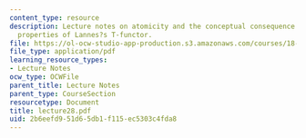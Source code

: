 ```yaml
---
content_type: resource
description: Lecture notes on atomicity and the conceptual consequence of two important
  properties of Lannes?s T-functor.
file: https://ol-ocw-studio-app-production.s3.amazonaws.com/courses/18-917-topics-in-algebraic-topology-the-sullivan-conjecture-fall-2007/2b6eefd951d65db1f115ec5303c4fda8_lecture28.pdf
file_type: application/pdf
learning_resource_types:
- Lecture Notes
ocw_type: OCWFile
parent_title: Lecture Notes
parent_type: CourseSection
resourcetype: Document
title: lecture28.pdf
uid: 2b6eefd9-51d6-5db1-f115-ec5303c4fda8
---
```


